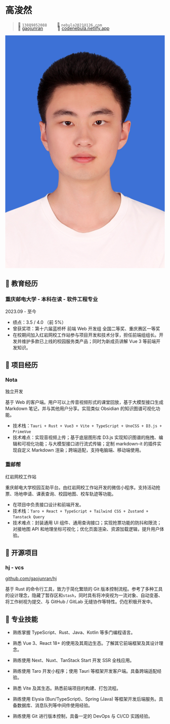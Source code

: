 # 高浚然

> <span class="icon">&#xe60f;</span> `13889852088`&emsp;&emsp;
> <span class="icon">&#xe7ca;</span> `nebula2021@126.com`&emsp;&emsp;

<div style="margin-top: -20px"></div>

> <span class="icon">&#xe600;</span> [gaojunran](https://github.com/gaojunran)&emsp;&emsp;&emsp;
> <span class="icon">&#xe8b5;</span> [codenebula.netlify.app](https://codenebula.netlify.app)

<img class="avatar" src="蓝底寸照.jpg">

<div style="margin-top: 15px"></div>

## &#xe80c; 教育经历

<div class="entry-title">
    <h3>重庆邮电大学 - 本科在读 - 软件工程专业</h3> 
    <p>2023.09 - 至今</p>
</div>

- 绩点：3.5 / 4.0 （前 5%）
- 曾获奖项：第十六届蓝桥杯 前端 Web 开发组 全国二等奖、重庆赛区一等奖
- 在校期间加入红岩网校工作站参与项目开发和技术分享，担任前端组组长。开发并维护多款已上线的校园服务类产品；同时为新成员讲解 Vue 3 等前端开发知识。

<div style="margin-top: 15px"></div>

## &#xe635; 项目经历
 
<div class="entry-title">
    <h3>Nota</h3>
    <a>独立开发</a>
</div>

基于 Web 的客户端。用户可以上传音视频形式的课堂回放，基于大模型接口生成 Markdown 笔记，并与其他用户分享。实现类似 Obsidian 的知识图谱可视化功能。
- 技术栈：`Tauri + Rust + Vue3 + Vite + TypeScript + UnoCSS + D3.js + PrimeVue`
- 技术难点：实现音视频上传；基于底层图形库 D3.js 实现知识图谱的拖拽、编辑和可视化功能；与大模型接口进行流式传输；定制 markdown-it 的插件实现自定义 Markdown 渲染；跨端适配，支持电脑端、移动端使用。

<div style="margin-top: 10px"></div>

<div class="entry-title">
    <h3>重邮帮</h3> 
    <a>红岩网校工作站</a>
</div>

重庆邮电大学校园互助平台。由红岩网校工作站开发的微信小程序。支持活动抢票、场地申请、课表查询、校园地图、校车轨迹等功能。
- 在项目中负责接口设计和前端开发。
- 技术栈：`Taro + React + TypeScript + Tailwind CSS + Zustand + Tanstack Query`
- 技术难点：封装通用 UI 组件、通用查询接口；实现抢票功能的防抖和限流；对接地图 API 和地理坐标可视化；优化页面渲染、资源加载逻辑，提升用户体验。


<div style="margin-top: 15px"></div>

## &#xe600; 开源项目

<div class="entry-title">
    <h3>hj - vcs</h3> 
    <a href="https://github.com/gaojunran/hj">github.com/gaojunran/hj</a>
</div>

基于 Rust 的命令行工具，致力于简化繁琐的 Git 版本控制流程。参考了多种工具的设计理念，隐藏了暂存区和`stash`，同时具有将冲突视为一流对象、自动变基、将工作树视为提交、与 GitHub / GitLab 无缝协作等特性。仍在积极开发中。

<div style="margin-top: 15px"></div>

## &#xecfa; 专业技能

- 熟练掌握 TypeScript、Rust、Java、Kotlin 等多门编程语言。

- 熟悉 Vue 3、React 18+ 的使用及其周边生态。了解其它前端框架及其设计理念。

- 熟练使用 Next、Nuxt、TanStack Start 开发 SSR 全栈应用。

- 熟练使用 Taro 开发小程序；使用 Tauri 等框架开发客户端。具备跨端适配经验。

- 熟悉 Vite 及其生态。熟悉前端项目的构建、打包流程。

- 熟练使用 Elysia (Bun/TypeScript)、Spring (Java) 等框架开发后端服务。具备数据库、消息队列等中间件使用经验。

- 熟练使用 Git 进行版本控制，具备一定的 DevOps 与 CI/CD 实践经验。
